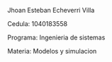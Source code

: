 Jhoan Esteban Echeverri Villa


Cedula: 1040183558


Programa: Ingenieria de sistemas


Materia: Modelos y simulacion
